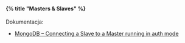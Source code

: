 #### {% title "Masters & Slaves" %}

Dokumentacja:

* [MongoDB – Connecting a Slave to a Master running in auth mode](http://myadventuresincoding.wordpress.com/2010/04/26/mongodb-connecting-a-slave-to-a-master-running-in-auth-mode/)
